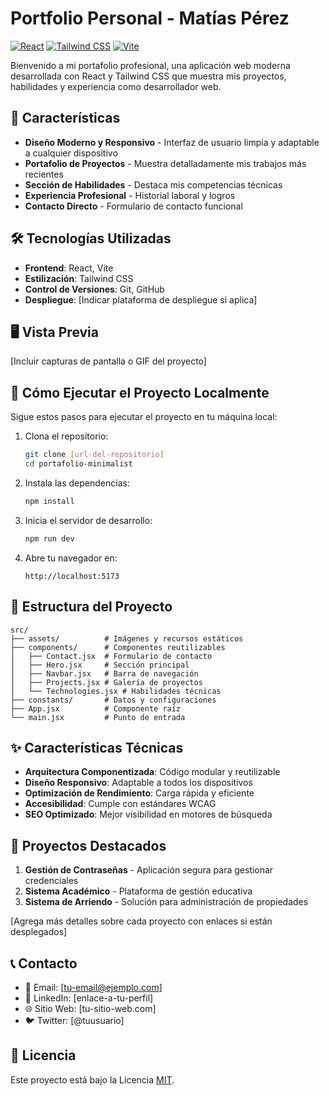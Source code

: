# Portfolio Personal - Matías Pérez

[![React](https://img.shields.io/badge/React-20232A?style=for-the-badge&logo=react&logoColor=61DAFB)](https://reactjs.org/)
[![Tailwind CSS](https://img.shields.io/badge/Tailwind_CSS-38B2AC?style=for-the-badge&logo=tailwind-css&logoColor=white)](https://tailwindcss.com/)
[![Vite](https://img.shields.io/badge/Vite-B73BFE?style=for-the-badge&logo=vite&logoColor=FFD62E)](https://vitejs.dev/)

Bienvenido a mi portafolio profesional, una aplicación web moderna desarrollada con React y Tailwind CSS que muestra mis proyectos, habilidades y experiencia como desarrollador web.

## 🚀 Características

- **Diseño Moderno y Responsivo** - Interfaz de usuario limpia y adaptable a cualquier dispositivo
- **Portafolio de Proyectos** - Muestra detalladamente mis trabajos más recientes
- **Sección de Habilidades** - Destaca mis competencias técnicas
- **Experiencia Profesional** - Historial laboral y logros
- **Contacto Directo** - Formulario de contacto funcional

## 🛠️ Tecnologías Utilizadas

- **Frontend**: React, Vite
- **Estilización**: Tailwind CSS
- **Control de Versiones**: Git, GitHub
- **Despliegue**: [Indicar plataforma de despliegue si aplica]

## 🖥️ Vista Previa

[Incluir capturas de pantalla o GIF del proyecto]

## 🚀 Cómo Ejecutar el Proyecto Localmente

Sigue estos pasos para ejecutar el proyecto en tu máquina local:

1. Clona el repositorio:
   ```bash
   git clone [url-del-repositorio]
   cd portafolio-minimalist
   ```

2. Instala las dependencias:
   ```bash
   npm install
   ```

3. Inicia el servidor de desarrollo:
   ```bash
   npm run dev
   ```

4. Abre tu navegador en:
   ```
   http://localhost:5173
   ```

## 📂 Estructura del Proyecto

```
src/
├── assets/          # Imágenes y recursos estáticos
├── components/      # Componentes reutilizables
│   ├── Contact.jsx  # Formulario de contacto
│   ├── Hero.jsx     # Sección principal
│   ├── Navbar.jsx   # Barra de navegación
│   ├── Projects.jsx # Galería de proyectos
│   └── Technologies.jsx # Habilidades técnicas
├── constants/       # Datos y configuraciones
├── App.jsx          # Componente raíz
└── main.jsx         # Punto de entrada
```

## ✨ Características Técnicas

- **Arquitectura Componentizada**: Código modular y reutilizable
- **Diseño Responsivo**: Adaptable a todos los dispositivos
- **Optimización de Rendimiento**: Carga rápida y eficiente
- **Accesibilidad**: Cumple con estándares WCAG
- **SEO Optimizado**: Mejor visibilidad en motores de búsqueda

## 🌟 Proyectos Destacados

1. **Gestión de Contraseñas** - Aplicación segura para gestionar credenciales
2. **Sistema Académico** - Plataforma de gestión educativa
3. **Sistema de Arriendo** - Solución para administración de propiedades

[Agrega más detalles sobre cada proyecto con enlaces si están desplegados]

## 📞 Contacto

- 📧 Email: [tu-email@ejemplo.com]
- 💼 LinkedIn: [enlace-a-tu-perfil]
- 🌐 Sitio Web: [tu-sitio-web.com]
- 🐦 Twitter: [@tuusuario]

## 📄 Licencia

Este proyecto está bajo la Licencia [MIT](LICENSE).
